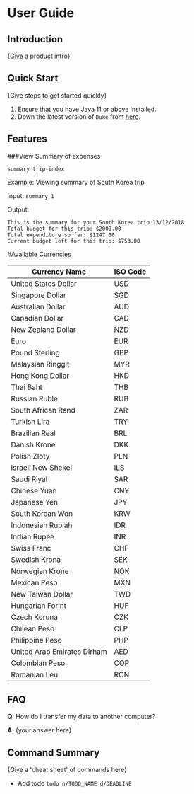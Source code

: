 # User Guide

## Introduction

{Give a product intro}

## Quick Start

{Give steps to get started quickly}

1. Ensure that you have Java 11 or above installed.
1. Down the latest version of `Duke` from [here](http://link.to/duke).

## Features 


###View Summary of expenses

```summary trip-index```

Example:
Viewing summary of South Korea trip

Input:
```summary 1```

Output:
```
This is the summary for your South Korea trip 13/12/2018.
Total budget for this trip: $2000.00
Total expenditure so far: $1247.00
Current budget left for this trip: $753.00
```
#Available Currencies

Currency Name | ISO Code
------------ | -----------
United States Dollar | USD
Singapore Dollar | SGD
Australian Dollar | AUD
Canadian Dollar | CAD
New Zealand Dollar | NZD
Euro | EUR
Pound Sterling| GBP
Malaysian Ringgit | MYR
Hong Kong Dollar | HKD
Thai Baht | THB
Russian Ruble | RUB
South African Rand | ZAR
Turkish Lira | TRY
Brazilian Real | BRL
Danish Krone | DKK
Polish Zloty | PLN
Israeli New Shekel | ILS
Saudi Riyal | SAR
Chinese Yuan | CNY
Japanese Yen | JPY
South Korean Won | KRW
Indonesian Rupiah | IDR
Indian Rupee | INR
Swiss Franc | CHF
Swedish Krona | SEK
Norwegian Krone | NOK
Mexican Peso | MXN
New Taiwan Dollar | TWD
Hungarian Forint | HUF
Czech Koruna | CZK
Chilean Peso | CLP
Philippine Peso | PHP
United Arab Emirates Dirham | AED
Colombian Peso | COP
Romanian Leu | RON

## FAQ

**Q**: How do I transfer my data to another computer? 

**A**: {your answer here}

## Command Summary

{Give a 'cheat sheet' of commands here}

* Add todo `todo n/TODO_NAME d/DEADLINE`
